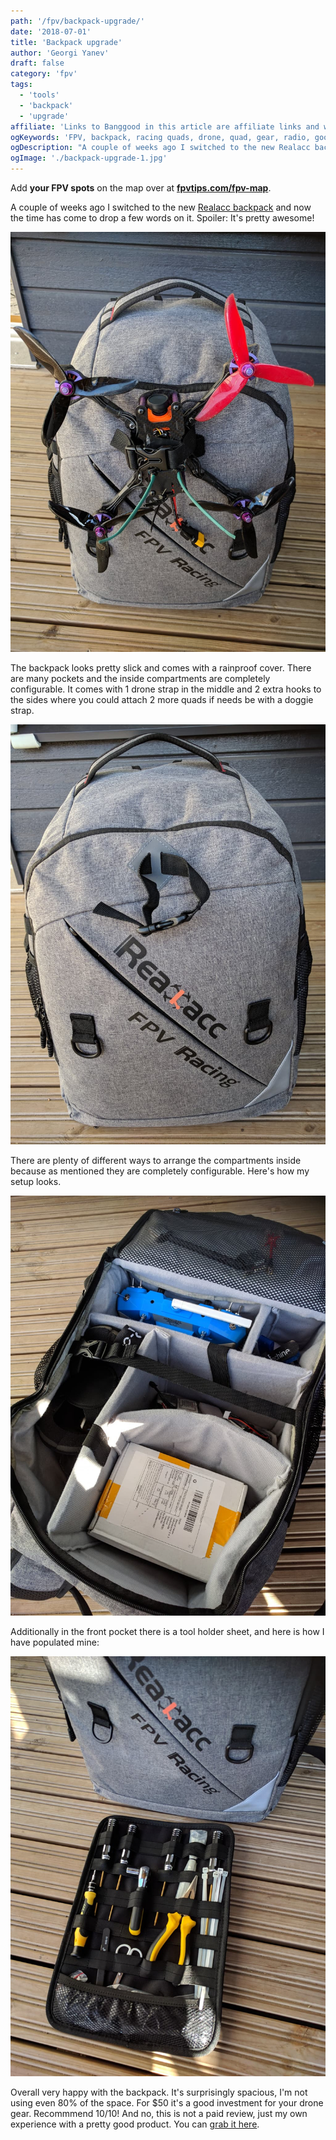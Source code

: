 ```yaml
---
path: '/fpv/backpack-upgrade/'
date: '2018-07-01'
title: 'Backpack upgrade'
author: 'Georgi Yanev'
draft: false
category: 'fpv'
tags:
  - 'tools'
  - 'backpack'
  - 'upgrade'
affiliate: 'Links to Banggood in this article are affiliate links and would support the blog if used to make a purchase.'
ogKeywords: 'FPV, backpack, racing quads, drone, quad, gear, radio, googles backpack'
ogDescription: "A couple of weeks ago I switched to the new Realacc backpack and now the time has come to drop a few words on it. Spoiler: It's pretty awesome!"
ogImage: './backpack-upgrade-1.jpg'
---
```


<div class="article-update-notification">
  Add <strong>your FPV spots</strong> on the map over at 
  <strong><a href="https://www.fpvtips.com/fpv-map">fpvtips.com/fpv-map</a></strong>.
</div>

A couple of weeks ago I switched to the new [Realacc backpack][1] and now the time has come to drop a few words on it.
Spoiler: It's pretty awesome!

![Realacc backpack with a drone attached to it](backpack-upgrade-1.jpg)

The backpack looks pretty slick and comes with a rainproof cover. There are many pockets and the inside compartments are completely configurable. It comes with 1 drone strap in the middle and 2 extra hooks to the sides where you could attach 2 more quads if needs be with a doggie strap.

![3 drone hooks/straps on the quad backpack](backpack-upgrade-2.jpg)

There are plenty of different ways to arrange the compartments inside because as mentioned they are completely configurable. Here's how my setup looks.

![Realacc inside compartment setup](backpack-upgrade-3.jpg)

Additionally in the front pocket there is a tool holder sheet, and here is how I have populated mine:

![Realacc tool holder sheet](backpack-upgrade-4.jpg)

Overall very happy with the backpack. It's surprisingly spacious, I'm not using even 80% of the space. For \$50 it's a good investment for your drone gear. Recommmend 10/10! And no, this is not a paid review, just my own experience with a pretty good product. You can [grab it here][1].

[0]: Linkslist
[1]: https://bit.ly/realacc-backpack
